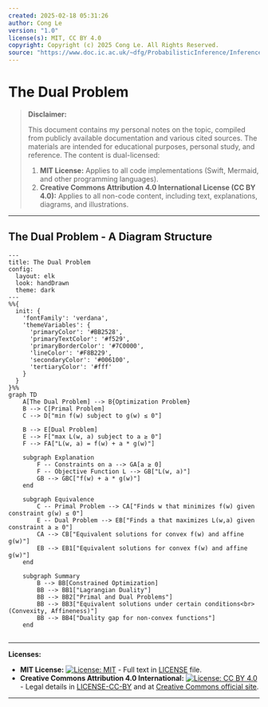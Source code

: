 ```yaml
---
created: 2025-02-18 05:31:26
author: Cong Le
version: "1.0"
license(s): MIT, CC BY 4.0
copyright: Copyright (c) 2025 Cong Le. All Rights Reserved.
source: "https://www.doc.ic.ac.uk/~dfg/ProbabilisticInference/InferenceAndMachineLearningNotes.pdf"
---
```




# The Dual Problem
> **Disclaimer:**
>
> This document contains my personal notes on the topic,
> compiled from publicly available documentation and various cited sources.
> The materials are intended for educational purposes, personal study, and reference.
> The content is dual-licensed:
> 1. **MIT License:** Applies to all code implementations (Swift, Mermaid, and other programming languages).
> 2. **Creative Commons Attribution 4.0 International License (CC BY 4.0):** Applies to all non-code content, including text, explanations, diagrams, and illustrations.
---


## The Dual Problem - A Diagram Structure


```mermaid
---
title: The Dual Problem
config:
  layout: elk
  look: handDrawn
  theme: dark
---
%%{
  init: {
    'fontFamily': 'verdana',
    'themeVariables': {
      'primaryColor': '#BB2528',
      'primaryTextColor': '#f529',
      'primaryBorderColor': '#7C0000',
      'lineColor': '#F8B229',
      'secondaryColor': '#006100',
      'tertiaryColor': '#fff'
    }
  }
}%%
graph TD
    A[The Dual Problem] --> B{Optimization Problem}
    B --> C[Primal Problem]
    C --> D["min f(w) subject to g(w) ≤ 0"]

    B --> E[Dual Problem]
    E --> F["max L(w, a) subject to a ≥ 0"]
    F --> FA["L(w, a) = f(w) + a * g(w)"]

    subgraph Explanation
        F -- Constraints on a --> GA[a ≥ 0]
        F -- Objective Function L --> GB["L(w, a)"]
        GB --> GBC["f(w) + a * g(w)"]
    end

    subgraph Equivalence
        C -- Primal Problem --> CA["Finds w that minimizes f(w) given constraint g(w) ≤ 0"]
        E -- Dual Problem --> EB["Finds a that maximizes L(w,a) given constraint a ≥ 0"]
        CA --> CB["Equivalent solutions for convex f(w) and affine g(w)"]
        EB --> EB1["Equivalent solutions for convex f(w) and affine g(w)"]
    end
    
    subgraph Summary
        B --> BB[Constrained Optimization]
        BB --> BB1["Lagrangian Duality"]
        BB --> BB2["Primal and Dual Problems"]
        BB --> BB3["Equivalent solutions under certain conditions<br>(Convexity, Affineness)"]
        BB --> BB4["Duality gap for non-convex functions"]
    end
    
```




---
**Licenses:**

- **MIT License:**  [![License: MIT](https://img.shields.io/badge/License-MIT-yellow.svg)](LICENSE) - Full text in [LICENSE](LICENSE) file.
- **Creative Commons Attribution 4.0 International:** [![License: CC BY 4.0](https://licensebuttons.net/l/by/4.0/88x31.png)](LICENSE-CC-BY) - Legal details in [LICENSE-CC-BY](LICENSE-CC-BY) and at [Creative Commons official site](http://creativecommons.org/licenses/by/4.0/).

---
